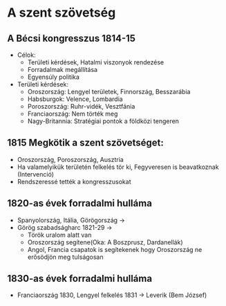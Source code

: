# A szent szövetség

## A Bécsi kongresszus 1814-15
- Célok: 
    - Területi kérdések, Hatalmi viszonyok rendezése
    - Forradalmak megállítása
    - Egyensúly politika
- Területi kérdések: 
    - Oroszország: Lengyel területek, Finnország, Besszarábia
    - Habsburgok: Velence, Lombardia
    - Poroszország: Ruhr-vidék, Vesztfánia
    - Franciaország: Nem törték meg 
    - Nagy-Britannia: Stratégiai pontok a földközi tengeren

## 1815 Megkötik a szent szövetséget:
- Oroszország, Poroszország, Ausztria
- Ha valamelyikük területén felkelés tör ki, Fegyveresen is beavatkoznak (Intervenció)
- Rendszeressé tették a kongresszusokat

## 1820-as évek forradalmi hulláma
- Spanyolország, Itália, Görögország -> 
- Görög szabadságharc 1821-29 -> 
    - Török uralom alatt van
    - Oroszország segítene(Oka: A Boszprusz, Dardanellák) 
    - Angol, Francia csapatok is segítekenek hogy Oroszország ne erősödjön meg tulságosan

## 1830-as évek forradalmi hulláma
- Franciaország 1830, Lengyel felkelés 1831 -> Leverik (Bem József)

